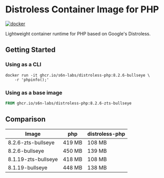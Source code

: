# Distroless Container Image for PHP

[![docker](https://github.com/s6n-labs/distroless-php/actions/workflows/docker.yaml/badge.svg)](https://github.com/s6n-labs/distroless-php/actions/workflows/docker.yaml)

Lightweight container runtime for PHP based on Google's Distroless.

## Getting Started

### Using as a CLI

```shell
docker run -it ghcr.io/s6n-labs/distroless-php:8.2.6-bullseye \
    -r 'phpinfo();'
```

### Using as a base image

```dockerfile
FROM ghcr.io/s6n-labs/distroless-php:8.2.6-zts-bullseye
```

## Comparison

|Image|php|distroless-php|
|---|---|---|
|8.2.6-zts-bullseye|419 MB|108 MB|
|8.2.6-bullseye|450 MB|139 MB|
|8.1.19-zts-bullseye|418 MB|108 MB|
|8.1.19-bullseye|448 MB|138 MB|
